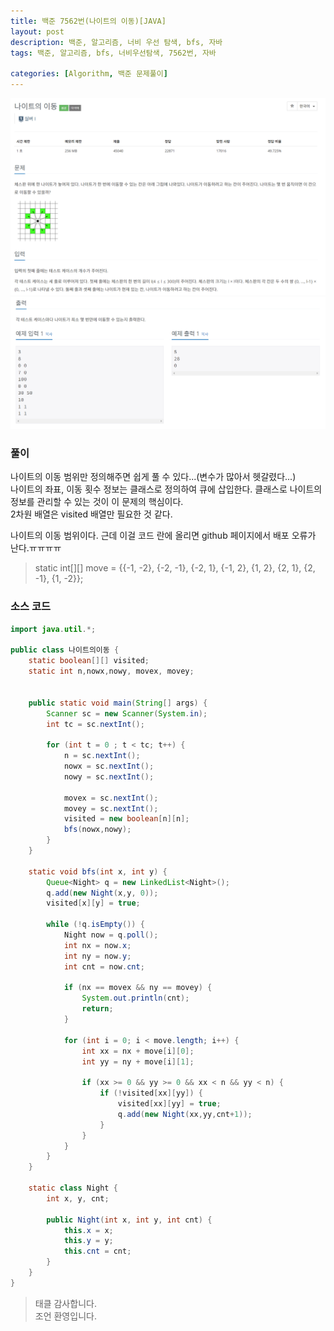 ```yaml
---
title: 백준 7562번(나이트의 이동)[JAVA]
layout: post
description: 백준, 알고리즘, 너비 우선 탐색, bfs, 자바
tags: 백준, 알고리즘, bfs, 너비우선탐색, 7562번, 자바

categories: [Algorithm, 백준 문제풀이]
---
```


![7562-1](/assets/img/7562-1.png)<br/>
![7562-2](/assets/img/7562-2.png)


### __풀이__
나이트의 이동 범위만 정의해주면 쉽게 풀 수 있다...(변수가 많아서 헷갈렸다...) <br/>
나이트의 좌표, 이동 횟수 정보는 클래스로 정의하여 큐에 삽입한다. 클래스로 나이트의 정보를 관리할 수 있는 것이 이 문제의 핵심이다. <br/>
2차원 배열은 visited 배열만 필요한 것 같다.
<br/>

나이트의 이동 범위이다. 근데 이걸 코드 란에 올리면 github 페이지에서 배포 오류가 난다.ㅠㅠㅠㅠ
>static int[][] move = {{-1, -2}, {-2, -1}, {-2, 1}, {-1, 2}, {1, 2}, {2, 1}, {2, -1}, {1, -2}};


### __소스 코드__ 

```java
import java.util.*;

public class 나이트의이동 {
	static boolean[][] visited;
	static int n,nowx,nowy, movex, movey;
	

	public static void main(String[] args) {
		Scanner sc = new Scanner(System.in);
		int tc = sc.nextInt();
		
		for (int t = 0 ; t < tc; t++) {
			n = sc.nextInt();
			nowx = sc.nextInt();
			nowy = sc.nextInt();
			
			movex = sc.nextInt();
			movey = sc.nextInt();
			visited = new boolean[n][n];
			bfs(nowx,nowy);
		}
	}
	
	static void bfs(int x, int y) {
		Queue<Night> q = new LinkedList<Night>();
		q.add(new Night(x,y, 0));
		visited[x][y] = true;
		
		while (!q.isEmpty()) {
			Night now = q.poll();
			int nx = now.x;
			int ny = now.y;
			int cnt = now.cnt;
			
			if (nx == movex && ny == movey) {
				System.out.println(cnt);
				return;
			}
			
			for (int i = 0; i < move.length; i++) {
				int xx = nx + move[i][0];
				int yy = ny + move[i][1];
				
				if (xx >= 0 && yy >= 0 && xx < n && yy < n) {
					if (!visited[xx][yy]) {
						visited[xx][yy] = true;
						q.add(new Night(xx,yy,cnt+1));
					}
				}
			}
		}
	}
	
	static class Night {
		int x, y, cnt;
		
		public Night(int x, int y, int cnt) {
			this.x = x;
			this.y = y;
			this.cnt = cnt;
		}
	}
}
```

> 태클 감사합니다.<br/>
> 조언 환영입니다.